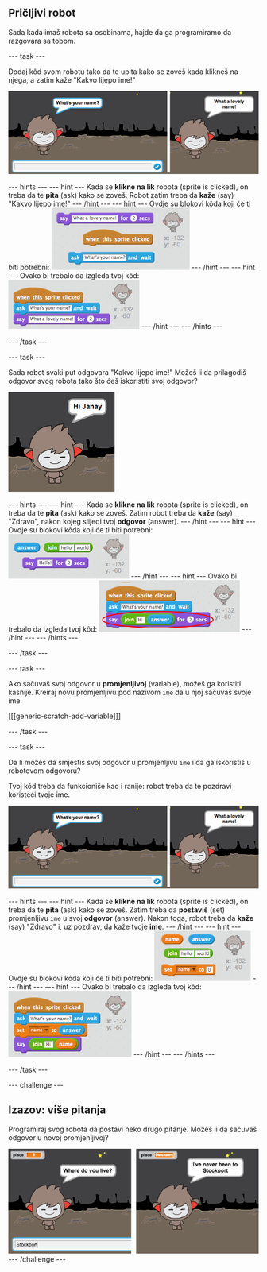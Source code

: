 ## Pričljivi robot

Sada kada imaš robota sa osobinama, hajde da ga programiramo da razgovara sa tobom.

\--- task \---

Dodaj kôd svom robotu tako da te upita kako se zoveš kada klikneš na njega, a zatim kaže "Kakvo lijepo ime!"

![Isprobavanje robotovog odgovora](images/chatbot-ask-test.png)

\--- hints \--- \--- hint \--- Kada se **klikne na lik** robota (sprite is clicked), on treba da te **pita** (ask) kako se zoveš. Robot zatim treba da **kaže** (say) "Kakvo lijepo ime!" \--- /hint \--- \--- hint \--- Ovdje su blokovi kôda koji će ti biti potrebni: ![Blocks for a ChatBot reply](images/chatbot-ask-blocks.png) \--- /hint \--- \--- hint \--- Ovako bi trebalo da izgleda tvoj kôd: ![Code for a ChatBot reply](images/chatbot-ask-code.png) \--- /hint \--- \--- /hints \---

\--- /task \---

\--- task \---

Sada robot svaki put odgovara "Kakvo lijepo ime!" Možeš li da prilagodiš odgovor svog robota tako što ćeš iskoristiti svoj odgovor?

![Isprobavanje prilagođenog odgovora](images/chatbot-answer-test.png)

\--- hints \--- \--- hint \--- Kada se **klikne na lik** robota (sprite is clicked), on treba da te **pita** (ask) kako se zoveš. Zatim robot treba da **kaže** (say) "Zdravo", nakon kojeg slijedi tvoj **odgovor** (answer). \--- /hint \--- \--- hint \--- Ovdje su blokovi kôda koji će ti biti potrebni: ![Blocks for a personalised reply](images/chatbot-answer-blocks.png) \--- /hint \--- \--- hint \--- Ovako bi trebalo da izgleda tvoj kôd: ![Code for a personalised reply](images/chatbot-answer-code.png) \--- /hint \--- \--- /hints \---

\--- /task \---

\--- task \---

Ako sačuvaš svoj odgovor u **promjenljivoj** (variable), možeš ga koristiti kasnije. Kreiraj novu promjenljivu pod nazivom `ime` da u njoj sačuvaš svoje ime.

[[[generic-scratch-add-variable]]]

\--- /task \---

\--- task \---

Da li možeš da smjestiš svoj odgovor u promjenljivu `ime` i da ga iskoristiš u robotovom odgovoru?

Tvoj kôd treba da funkcioniše kao i ranije: robot treba da te pozdravi koristeći tvoje ime.

![Isprobavanje promjenljive 'ime'](images/chatbot-ask-test.png)

\--- hints \--- \--- hint \--- Kada se **klikne na lik** robota (sprite is clicked), on treba da te **pita** (ask) kako se zoveš. Zatim treba da **postaviš** (set) promjenljivu `ime` u svoj **odgovor** (answer). Nakon toga, robot treba da **kaže** (say) "Zdravo" i, uz pozdrav, da kaže tvoje **ime**. \--- /hint \--- \--- hint \--- Ovdje su blokovi kôda koji će ti biti potrebni: ![Blocks for a 'name' variable](images/chatbot-variable-blocks.png) \--- /hint \--- \--- hint \--- Ovako bi trebalo da izgleda tvoj kôd: ![Code for a 'name' variable](images/chatbot-variable-code.png) \--- /hint \--- \--- /hints \---

\--- /task \---

\--- challenge \---

## Izazov: više pitanja

Programiraj svog robota da postavi neko drugo pitanje. Možeš li da sačuvaš odgovor u novoj promjenljivoj?

![Više pitanja](images/chatbot-question.png) \--- /challenge \---